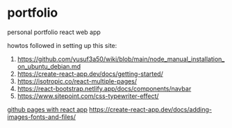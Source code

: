 # portfolio
personal portfolio react web app


howtos followed in setting up this site:

1. https://github.com/yusuf3a50/wiki/blob/main/node_manual_installation_on_ubuntu_debian.md
2. https://create-react-app.dev/docs/getting-started/
3. https://isotropic.co/react-multiple-pages/
4. https://react-bootstrap.netlify.app/docs/components/navbar
5. https://www.sitepoint.com/css-typewriter-effect/

[github pages with react app](https://github.com/gitname/react-gh-pages)
https://create-react-app.dev/docs/adding-images-fonts-and-files/